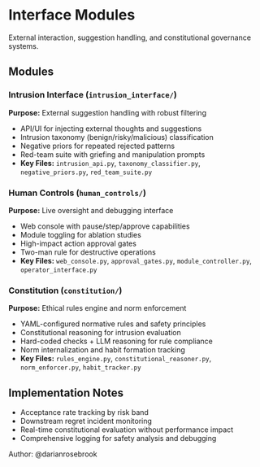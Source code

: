 # Interface Modules

External interaction, suggestion handling, and constitutional governance systems.

## Modules

### Intrusion Interface (`intrusion_interface/`)
**Purpose:** External suggestion handling with robust filtering
- API/UI for injecting external thoughts and suggestions
- Intrusion taxonomy (benign/risky/malicious) classification
- Negative priors for repeated rejected patterns
- Red-team suite with griefing and manipulation prompts
- **Key Files:** `intrusion_api.py`, `taxonomy_classifier.py`, `negative_priors.py`, `red_team_suite.py`

### Human Controls (`human_controls/`)
**Purpose:** Live oversight and debugging interface
- Web console with pause/step/approve capabilities
- Module toggling for ablation studies
- High-impact action approval gates
- Two-man rule for destructive operations
- **Key Files:** `web_console.py`, `approval_gates.py`, `module_controller.py`, `operator_interface.py`

### Constitution (`constitution/`)
**Purpose:** Ethical rules engine and norm enforcement
- YAML-configured normative rules and safety principles
- Constitutional reasoning for intrusion evaluation
- Hard-coded checks + LLM reasoning for rule compliance
- Norm internalization and habit formation tracking
- **Key Files:** `rules_engine.py`, `constitutional_reasoner.py`, `norm_enforcer.py`, `habit_tracker.py`

## Implementation Notes

- Acceptance rate tracking by risk band
- Downstream regret incident monitoring
- Real-time constitutional evaluation without performance impact
- Comprehensive logging for safety analysis and debugging

Author: @darianrosebrook
